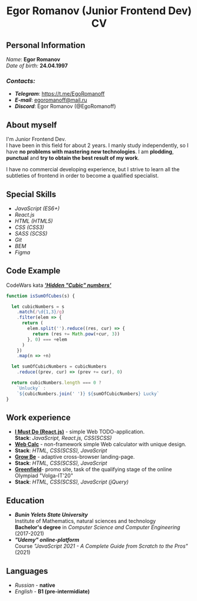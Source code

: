 <div align="center">
  <h1>Egor Romanov (Junior Frontend Dev) CV</h1>
</div>

## Personal Information
*Name*: **Egor Romanov**  
*Date of birth:* **24.04.1997**  
### *Contacts:*  
* ***Telegram***: https://t.me/EgoRomanoff  
* ***E-mail***: egoromanoff@mail.ru  
* ***Discord***: Egor Romanov (@EgoRomanoff)

## About myself
I'm Junior Frontend Dev.  
I have been in this field for about 2 years. I manly study independently, so I have **no problems with mastering new technologies**. I am **plodding**, **punctual** and **try to obtain the best result of my work**.

I have no commercial developing experience, but I strive to learn all the subtleties of frontend in order to become a qualified specialist.

## Special Skills
* *JavaScript (ES6+)*
* *React.js*
* *HTML (HTML5)*
* *CSS (CSS3)*
* *SASS (SCSS)*
* *Git*
* *BEM*
* *Figma*
## Code Example
CodeWars kata [***'Hidden "Cubic" numbers'***](https://www.codewars.com/kata/55031bba8cba40ada90011c4)
```javascript
function isSumOfCubes(s) {

  let cubicNumbers = s
    .match(/\d{1,3}/g)
    .filter(elem => {
      return (
        elem.split('').reduce((res, cur) => {
          return (res += Math.pow(+cur, 3))
        }, 0) === +elem
      )
    })
    .map(n => +n)

  let sumOfCubicNumbers = cubicNumbers
    .reduce((prev, cur) => (prev += cur), 0)

  return cubicNumbers.length === 0 ?
    `Unlucky` :
    `${cubicNumbers.join(' ')} ${sumOfCubicNumbers} Lucky`
}
```
## Work experience
* [**I Must Do (React.js)**](https://github.com/EgoRomanoff/i-must-do-react) - simple Web TODO-application.  
**Stack**: *JavaScript, React.js, CSS(SCSS)*
* [**Web Calc**](https://github.com/EgoRomanoff/web-calc) - non-framework simple Web calculator with unique design.  
* **Stack**: *HTML, CSS(SCSS), JavaScript*
* [**Grow Be**](https://github.com/EgoRomanoff/growbe_landing) - adaptive cross-browser landing-page.  
* **Stack**: *HTML, CSS(SCSS), JavaScript*
* [**Greenfield**](https://github.com/EgoRomanoff/volga-it)- promo site, task of the qualifying stage of the online Olympiad "Volga-IT'20"  
* **Stack**: *HTML, CSS(SCSS), JavaScript (jQuery)*
## Education
* ***Bunin Yelets State University***  
Institute of Mathematics, natural sciences and technology  
**Bachelor's degree** in *Computer Science and Computer Engineering*  
(2017-2021)
* ***"Udemy" online-platform***  
Course *"JavaScript 2021 - A Complete Guide from Scratch to the Pros"*  
(2021)
## Languages
* *Russian* - **native**
* *English* - **B1 (pre-intermidiate)**
